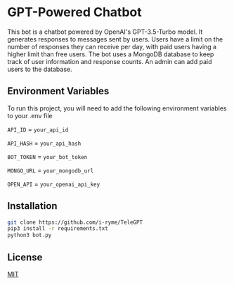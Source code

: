 # GPT-Powered Chatbot
This bot is a chatbot powered by OpenAI's GPT-3.5-Turbo model. It generates responses to messages sent by users. Users have a limit on the number of responses they can receive per day, with paid users having a higher limit than free users. The bot uses a MongoDB database to keep track of user information and response counts. An admin can add paid users to the database.

## Environment Variables

To run this project, you will need to add the following environment variables to your .env file

`API_ID` = `your_api_id`

`API_HASH` = `your_api_hash`

`BOT_TOKEN` = `your_bot_token`

`MONGO_URL` = `your_mongodb_url`

`OPEN_API` = `your_openai_api_key`

## Installation

```bash
git clone https://github.com/i-ryme/TeleGPT
pip3 install -r requirements.txt
python3 bot.py
```
## License

[MIT](https://choosealicense.com/licenses/mit/)
